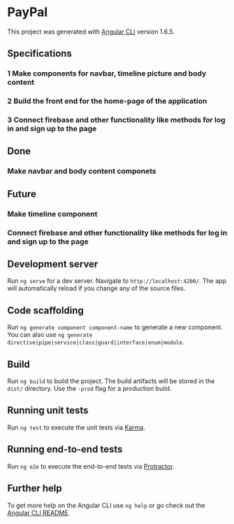 # PayPal

This project was generated with [Angular CLI](https://github.com/angular/angular-cli) version 1.6.5.

## Specifications

### 1 Make components for navbar, timeline picture and body content
### 2 Build the front end for the home-page of the application
### 3 Connect firebase and other functionality like methods for log in and sign up to the page 

## Done
### Make navbar and body content componets

## Future
### Make timeline component 
### Connect firebase and other functionality like methods for log in and sign up to the page 

## Development server

Run `ng serve` for a dev server. Navigate to `http://localhost:4200/`. The app will automatically reload if you change any of the source files.

## Code scaffolding

Run `ng generate component component-name` to generate a new component. You can also use `ng generate directive|pipe|service|class|guard|interface|enum|module`.

## Build

Run `ng build` to build the project. The build artifacts will be stored in the `dist/` directory. Use the `-prod` flag for a production build.

## Running unit tests

Run `ng test` to execute the unit tests via [Karma](https://karma-runner.github.io).

## Running end-to-end tests

Run `ng e2e` to execute the end-to-end tests via [Protractor](http://www.protractortest.org/).

## Further help

To get more help on the Angular CLI use `ng help` or go check out the [Angular CLI README](https://github.com/angular/angular-cli/blob/master/README.md).
